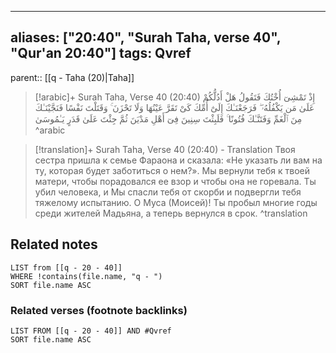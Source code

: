 
---
aliases: ["20:40", "Surah Taha, verse 40", "Qur'an 20:40"]
tags: Qvref
---

parent:: [[q - Taha (20)|Taha]]

> [!arabic]+ Surah Taha, Verse 40 (20:40)
> <span class="quran-arabic">إِذْ تَمْشِىٓ أُخْتُكَ فَتَقُولُ هَلْ أَدُلُّكُمْ عَلَىٰ مَن يَكْفُلُهُۥ ۖ فَرَجَعْنَـٰكَ إِلَىٰٓ أُمِّكَ كَىْ تَقَرَّ عَيْنُهَا وَلَا تَحْزَنَ ۚ وَقَتَلْتَ نَفْسًا فَنَجَّيْنَـٰكَ مِنَ ٱلْغَمِّ وَفَتَنَّـٰكَ فُتُونًا ۚ فَلَبِثْتَ سِنِينَ فِىٓ أَهْلِ مَدْيَنَ ثُمَّ جِئْتَ عَلَىٰ قَدَرٍ يَـٰمُوسَىٰ</span>
^arabic

> [!translation]+ Surah Taha, Verse 40 (20:40) - Translation
> Твоя сестра пришла к семье Фараона и сказала: «Не указать ли вам на ту, которая будет заботиться о нем?». Мы вернули тебя к твоей матери, чтобы порадовался ее взор и чтобы она не горевала. Ты убил человека, и Мы спасли тебя от скорби и подвергли тебя тяжелому испытанию. О Муса (Моисей)! Ты пробыл многие годы среди жителей Мадьяна, а теперь вернулся в срок.
^translation



## Related notes
```dataview
LIST from [[q - 20 - 40]]
WHERE !contains(file.name, "q - ")
SORT file.name ASC
```

### Related verses (footnote backlinks)
```dataview
LIST FROM [[q - 20 - 40]] AND #Qvref
SORT file.name ASC
```

